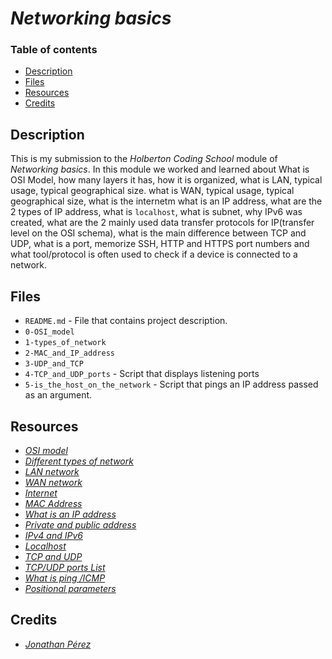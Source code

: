 # *Networking basics*

### Table of contents

- [Description](#description)
- [Files](#files)
- [Resources](#resources)
- [Credits](#credits)

## Description

This is my submission to the *Holberton Coding School* module of *Networking basics*. In this module we worked and learned about What is OSI Model, how many layers it has, how it is organized, what is LAN, typical usage, typical geographical size. what is WAN, typical usage, typical geographical size, what is the internetm what is an IP address, what are the 2 types of IP address, what is `localhost`, what is subnet, why IPv6 was created, what are the 2 mainly used data transfer protocols for IP(transfer level on the OSI schema), what is the main difference between TCP and UDP, what is a port, memorize SSH, HTTP and HTTPS port numbers and what tool/protocol is often used to check if a device is connected to a network.

## Files

- `README.md` - File that contains project description.
- `0-OSI_model`
- `1-types_of_network`
- `2-MAC_and_IP_address`
- `3-UDP_and_TCP`
- `4-TCP_and_UDP_ports` - Script that displays listening ports
- `5-is_the_host_on_the_network` - Script that pings an IP address passed as an argument.

## Resources

- *[OSI model](https://en.wikipedia.org/wiki/OSI_model)*
- *[Different types of network](https://www.lifewire.com/lans-wans-and-other-area-networks-817376)*
- *[LAN network](https://en.wikipedia.org/wiki/Local_area_network)*
- *[WAN network](https://en.wikipedia.org/wiki/Wide_area_network)*
- *[Internet](https://en.wikipedia.org/wiki/Internet)*
- *[MAC Address](https://whatismyipaddress.com/mac-address)*
- *[What is an IP address](https://www.bleepingcomputer.com/tutorials/ip-addresses-explained/)*
- *[Private and public address](https://www.iplocation.net/public-vs-private-ip-address)*
- *[IPv4 and IPv6](https://www.webopedia.com/insights/ipv6-ipv4-difference/)*
- *[Localhost](https://en.wikipedia.org/wiki/Localhost)*
- *[TCP and UDP](https://www.howtogeek.com/190014/htg-explains-what-is-the-difference-between-tcp-and-udp/)*
- *[TCP/UDP ports List](https://en.wikipedia.org/wiki/List_of_TCP_and_UDP_port_numbers)*
- *[What is ping /ICMP](https://en.wikipedia.org/wiki/Ping_%28networking_utility%29)*
- *[Positional parameters](https://wiki.bash-hackers.org/scripting/posparams)*

## Credits

- *[Jonathan Pérez](https://github.com/prodjohnper)*
